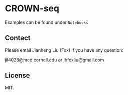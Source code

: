 # CROWN-seq

Examples can be found under `Notebooks`


## Contact

Please email Jianheng Liu (Fox) if you have any question:

jil4026@med.cornell.edu or jhfoxliu@gmail.com

## License

MIT.


